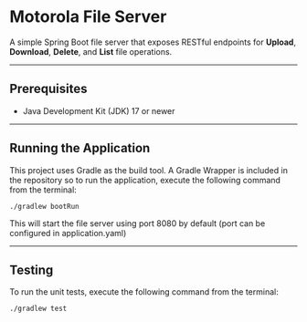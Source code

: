 # Motorola File Server

A simple Spring Boot file server that exposes RESTful endpoints for **Upload**, **Download**, **Delete**, and **List** file operations.

---

## Prerequisites

- Java Development Kit (JDK) 17 or newer

---

## Running the Application

This project uses Gradle as the build tool. 
A Gradle Wrapper is included in the repository so to run the application, execute the following command from the terminal:

``./gradlew bootRun``

This will start the file server using port 8080 by default (port can be configured in application.yaml)

---

## Testing

To run the unit tests, execute the following command from the terminal:

`./gradlew test`

